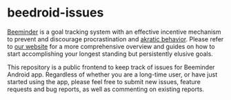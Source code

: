 # beedroid-issues

[Beeminder](http://www.beeminder.com) is a goal tracking system with an effective incentive mechanism to prevent and discourage procrastination and [akratic behavior](https://en.wikipedia.org/wiki/Akrasia). Please refer to [our website](https://www.beeminder.com/overview) for a more comprehensive overview and guides on how to start accomplishing your longest standing but persistently elusive goals. 

This repository is a public frontend to keep track of issues for Beeminder Android app. Regardless of whether you are a long-time user, or have just started using the app, please feel free to submit new issues, feature requests and bug reports, as well as commenting on existing reports.
